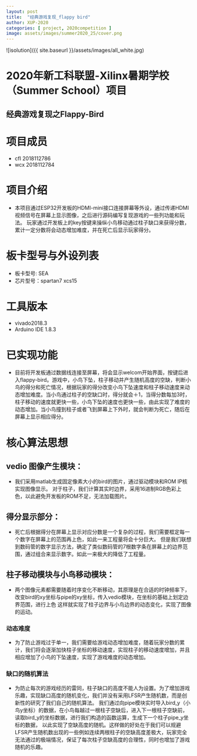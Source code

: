 ```yaml
---
layout: post
title:  "经典游戏复现_flappy bird"
author: XUP-2020
categories: [ project, 2020competition ]
image: assets/images/summer2020_25/cover.png
---
```


![isolution]({{ site.baseurl }}/assets/images/all_white.jpg)



# **2020年新工科联盟-Xilinx暑期学校（Summer School）项目**

	
## 经典游戏复现之Flappy-Bird 

# 项目成员

- cfl 2018112786
- wcx 2018112784

# 项目介绍

- 本项目通过ESP32开发板的HDMI-mini接口连接屏幕等外设，通过传递HDMI视频信号在屏幕上显示图像，之后进行源码编写复现游戏的一些列功能和玩法。 玩家通过开发板上的key按键来操纵小鸟移动通过柱子缺口来获得分数，累计一定分数将会动态增加难度，并在死亡后显示玩家得分。

# 板卡型号与外设列表

- 板卡型号: SEA
- 芯片型号：spartan7 xcs15

# ⼯具版本

- vivado2018.3
- Arduino IDE 1.8.3

# 已实现功能

- 目前将开发板通过数据线连接至屏幕，将会显示welcom开始界面，按键后进入flappy-bird。游戏中，小鸟下坠，柱子移动并产生随机高度的空缺，判断小鸟的得分和死亡情况，根据玩家的得分改变小鸟下坠速度和柱子移动速度来动态增加难度。当小鸟通过柱子的空缺口时，得分就会＋1，当得分数每加3时，柱子移动的速度就更快一些，小鸟下坠的速度也更快一些，由此实现了难度的动态增加。当小鸟撞到柱子或者飞到屏幕上下外时，就会判断为死亡，随后在屏幕上显示相应得分。

# 核心算法思想

## vedio 图像产生模块：

- 我们采用matlab生成固定像素大小的bird的图片，通过驱动模块和ROM IP核实现图像显示。 对于柱子，我们计算其实时边界，采用16进制RGB色彩上色，以此避免开发板的ROM不足，无法加载图片。

## 得分显示部分：

- 死亡后根据得分在屏幕上显示对应分数是一个复杂的过程，我们需要框定每一个数字在屏幕上的范围再上色，如此一来工程量将会十分巨大。 但是我们联想到数码管的数字显示方法，确定了类似数码管的7根数字条在屏幕上的边界范围，通过组合来显示数字。如此一来极大的降低了工程量。

## 柱子移动模块与小鸟移动模块：

- 两个图像元素都需要随着时序变化不断移动，其原理是在合适的时钟频率下，改变bird的xy坐标与pipe的xy坐标，传入vedio模块，在坐标的基础上划定边界范围，进行上色 这样就实现了柱子边界与小鸟边界的动态变化，实现了图像的运动。

### 动态难度

- 为了防止游戏过于单一，我们需要给游戏动态增加难度，随着玩家分数的累计，我们将会逐渐加快柱子坐标的移动速度，实现柱子的移动速度增加，并且相应增加了小鸟的下坠速度，实现了游戏难度的动态增加。

### 缺口的随机算法

- 为防止每次的游戏经历的雷同，柱子缺口的高度不能人为设置。为了增加游戏乐趣，实现缺口高度的随机变化，我们并没有采用LFSR产生随机数，而是创新性的研究了我们自己的随机算法。 我们通过向pipe模块实时导入bird_y（小鸟y坐标）的数据，在小鸟每越过一根柱子空缺后，进入下一根柱子空缺前，读取bird_y的坐标数据，进行我们构造的函数运算，生成下一个柱子pipe_y坐标的数据， 以此实现了空缺高度的随机。这样做的好处在于我们可以规避LFSR产生随机数出现的一些例如连续两根柱子的空缺高度差极大，玩家完全无法通过的极端情况，保证了每次柱子空缺高度的合理性，同时也增加了游戏随机的乐趣。
